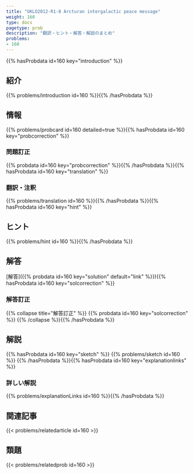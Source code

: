 ```yaml
---
title: "UKLO2012-R1-8 Arcturan intergalactic peace message"
weight: 160
type: docs
pagetype: prob
description: "翻訳・ヒント・解答・解説のまとめ"
problems: 
- 160
---
```


{{% hasProbdata id=160 key="introduction" %}}

## 紹介

{{% problems/introduction id=160 %}}{{% /hasProbdata %}}

## 情報

{{% problems/probcard id=160 detailed=true %}}{{% hasProbdata id=160 key="probcorrection" %}}

### 問題訂正

{{% probdata id=160 key="probcorrection" %}}{{% /hasProbdata %}}{{% hasProbdata id=160 key="translation" %}}

### 翻訳・注釈

{{% problems/translation id=160 %}}{{% /hasProbdata %}}{{% hasProbdata id=160 key="hint" %}}

## ヒント

{{% problems/hint id=160 %}}{{% /hasProbdata %}}

## 解答

[解答]({{% probdata id=160 key="solution" default="link" %}}){{% hasProbdata id=160 key="solcorrection" %}}

### 解答訂正

{{% collapse title="解答訂正" %}}
{{% probdata id=160 key="solcorrection" %}}
{{% /collapse %}}{{% /hasProbdata %}}

## 解説

{{% hasProbdata id=160 key="sketch" %}}
{{% problems/sketch id=160 %}}
{{% /hasProbdata %}}{{% hasProbdata id=160 key="explanationlinks" %}}

### 詳しい解説

{{% problems/explanationLinks id=160 %}}{{% /hasProbdata %}}

## 関連記事

{{< problems/relatedarticle id=160 >}}

## 類題

{{< problems/relatedprob id=160 >}}
